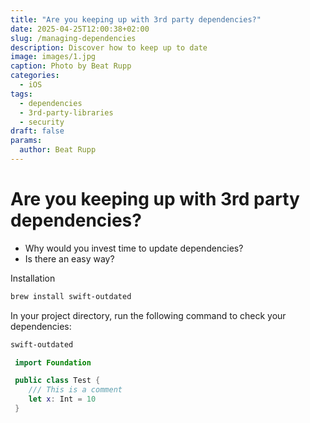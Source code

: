 ```yaml
---
title: "Are you keeping up with 3rd party dependencies?"
date: 2025-04-25T12:00:38+02:00
slug: /managing-dependencies
description: Discover how to keep up to date
image: images/1.jpg
caption: Photo by Beat Rupp
categories:
  - iOS
tags:
  - dependencies
  - 3rd-party-libraries
  - security
draft: false
params:
  author: Beat Rupp
---
```


# Are you keeping up with 3rd party dependencies?

- Why would you invest time to update dependencies?
- Is there an easy way?

Installation

```bash
brew install swift-outdated
```

In your project directory, run the following command to check your dependencies:

```bash
swift-outdated
```

```swift
 import Foundation

 public class Test {
    /// This is a comment
    let x: Int = 10
 }
```
